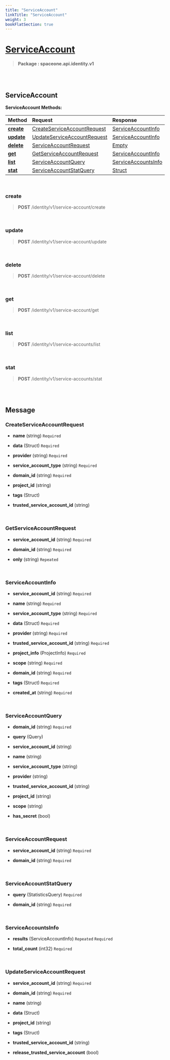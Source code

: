 ```yaml
---
title: "ServiceAccount"
linkTitle: "ServiceAccount"
weight: 3
bookFlatSection: true
---
```

# [ServiceAccount](#ServiceAccount)



>  **Package : spaceone.api.identity.v1**

<br>
<br>

## ServiceAccount





**ServiceAccount Methods:**


| Method | Request | Response |
| :----- | :-------- | :-------- |
| [**create**](./ServiceAccount#create) | [CreateServiceAccountRequest](ServiceAccount#createserviceaccountrequest) | [ServiceAccountInfo](ServiceAccount#serviceaccountinfo) |
| [**update**](./ServiceAccount#update) | [UpdateServiceAccountRequest](ServiceAccount#updateserviceaccountrequest) | [ServiceAccountInfo](ServiceAccount#serviceaccountinfo) |
| [**delete**](./ServiceAccount#delete) | [ServiceAccountRequest](ServiceAccount#serviceaccountrequest) | [Empty](ServiceAccount#empty) |
| [**get**](./ServiceAccount#get) | [GetServiceAccountRequest](ServiceAccount#getserviceaccountrequest) | [ServiceAccountInfo](ServiceAccount#serviceaccountinfo) |
| [**list**](./ServiceAccount#list) | [ServiceAccountQuery](ServiceAccount#serviceaccountquery) | [ServiceAccountsInfo](ServiceAccount#serviceaccountsinfo) |
| [**stat**](./ServiceAccount#stat) | [ServiceAccountStatQuery](ServiceAccount#serviceaccountstatquery) | [Struct](ServiceAccount#struct) |



    
<br>

### create





> **POST** /identity/v1/service-account/create
>






    
<br>

### update





> **POST** /identity/v1/service-account/update
>






    
<br>

### delete





> **POST** /identity/v1/service-account/delete
>






    
<br>

### get





> **POST** /identity/v1/service-account/get
>






    
<br>

### list





> **POST** /identity/v1/service-accounts/list
>






    
<br>

### stat





> **POST** /identity/v1/service-accounts/stat
>






    


<br>
<br>

## Message



### CreateServiceAccountRequest
* **name** (string)   `Required` 

    
* **data** (Struct)   `Required` 

    
* **provider** (string)   `Required` 

    
* **service_account_type** (string)   `Required` 

    
* **domain_id** (string)   `Required` 

    
* **project_id** (string)  

    
* **tags** (Struct)  

    
* **trusted_service_account_id** (string)  

    <br>

### GetServiceAccountRequest
* **service_account_id** (string)   `Required` 

    
* **domain_id** (string)   `Required` 

    
* **only** (string)  `Repeated`   

    <br>

### ServiceAccountInfo
* **service_account_id** (string)   `Required` 

    
* **name** (string)   `Required` 

    
* **service_account_type** (string)   `Required` 

    
* **data** (Struct)   `Required` 

    
* **provider** (string)   `Required` 

    
* **trusted_service_account_id** (string)   `Required` 

    
* **project_info** (ProjectInfo)   `Required` 

    
* **scope** (string)   `Required` 

    
* **domain_id** (string)   `Required` 

    
* **tags** (Struct)   `Required` 

    
* **created_at** (string)   `Required` 

    <br>

### ServiceAccountQuery
* **domain_id** (string)   `Required` 

    
* **query** (Query)  

    
* **service_account_id** (string)  

    
* **name** (string)  

    
* **service_account_type** (string)  

    
* **provider** (string)  

    
* **trusted_service_account_id** (string)  

    
* **project_id** (string)  

    
* **scope** (string)  

    
* **has_secret** (bool)  

    <br>

### ServiceAccountRequest
* **service_account_id** (string)   `Required` 

    
* **domain_id** (string)   `Required` 

    <br>

### ServiceAccountStatQuery
* **query** (StatisticsQuery)   `Required` 

    
* **domain_id** (string)   `Required` 

    <br>

### ServiceAccountsInfo
* **results** (ServiceAccountInfo)  `Repeated`    `Required` 

    
* **total_count** (int32)   `Required` 

    <br>

### UpdateServiceAccountRequest
* **service_account_id** (string)   `Required` 

    
* **domain_id** (string)   `Required` 

    
* **name** (string)  

    
* **data** (Struct)  

    
* **project_id** (string)  

    
* **tags** (Struct)  

    
* **trusted_service_account_id** (string)  

    
* **release_trusted_service_account** (bool)  

    <br>
